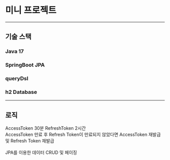 # 미니 프로젝트
___
## 기술 스택
### Java 17
### SpringBoot JPA 
### queryDsl
### h2 Database
___
## 로직
AccessToken 30분 RefreshToken 2시간
<br>
AccessToken 만료 후 Refresh Token이 만료되지 않았다면 AccessToken 재발급 및 Refresh Token 재발급
<br/>
<br/>
JPA를 이용한 데이터 CRUD 및 페이징
